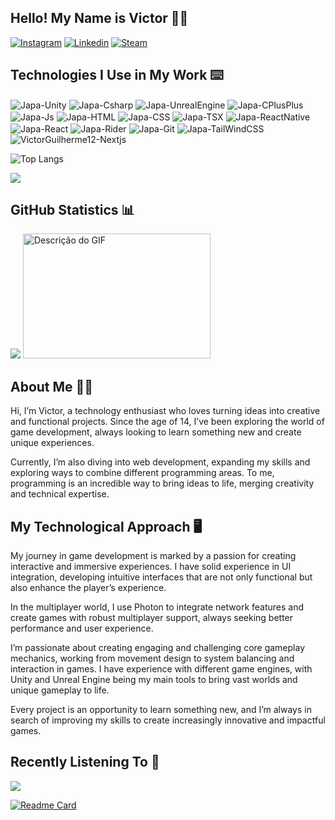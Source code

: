 ## Hello! My Name is Victor 🖐🏻

[![Instagram](https://img.shields.io/badge/Instagram-E4405F?style=for-the-badge&logo=instagram&logoColor=white)](https://www.instagram.com/vito0r___/)
[![Linkedin](https://img.shields.io/badge/LinkedIn-0077B5?style=for-the-badge&logo=linkedin&logoColor=white)](https://www.linkedin.com/in/victorguilhermesantos/)
[![Steam](https://img.shields.io/badge/Steam-000000?style=for-the-badge&logo=steam&logoColor=white)](https://steamcommunity.com/profiles/76561197992661437/)


<div style="display: inline_block"></div>


## Technologies I Use in My Work ⌨️
<div style="display: inline_block">
  <img align="center" alt="Japa-Unity"src="https://img.shields.io/badge/Unity-100000?style=for-the-badge&logo=unity&logoColor=white" />
  <img align="center" alt="Japa-Csharp" src="https://custom-icon-badges.demolab.com/badge/C%23-%23239120.svg?logo=cshrp&logoColor=white">
  <img align="center" alt="Japa-UnrealEngine" src="https://img.shields.io/badge/unrealengine-%23313131.svg?style=for-the-badge&logo=unrealengine&logoColor=white">
  <img align="center" alt="Japa-CPlusPlus" src="https://img.shields.io/badge/C%2B%2B-00599C?style=for-the-badge&logo=c%2B%2B&logoColor=white"/>  
  <img align="center" alt="Japa-Js"src="https://img.shields.io/badge/JavaScript-F7DF1E?style=for-the-badge&logo=javascript&logoColor=black">
  <img align="center" alt="Japa-HTML"src="https://img.shields.io/badge/HTML-239120?style=for-the-badge&logo=html5&logoColor=white">
  <img align="center" alt="Japa-CSS"  src="https://img.shields.io/badge/CSS-239120?&style=for-the-badge&logo=css3&logoColor=white">
  <img align="center" alt="Japa-TSX" src="https://img.shields.io/badge/TypeScript-007ACC?style=for-the-badge&logo=typescript&logoColor=white">
  <img align="center" alt="Japa-ReactNative" src="https://img.shields.io/badge/React_Native-20232A?style=for-the-badge&logo=react&logoColor=61DAFB">
  <img align="center" alt="Japa-React" src="https://img.shields.io/badge/React-20232A?style=for-the-badge&logo=react&logoColor=61DAFB">
  <img align="center" alt="Japa-Rider" src="https://img.shields.io/badge/Rider-000000?style=for-the-badge&logo=Rider&logoColor=white">
  <img align="center" alt="Japa-Git" src="https://img.shields.io/badge/GIT-E44C30?style=for-the-badge&logo=git&logoColor=white">
  <img align="center" alt="Japa-TailWindCSS" src="https://img.shields.io/badge/Tailwind_CSS-38B2AC?style=for-the-badge&logo=tailwind-css&logoColor=white">
  <img align="center" alt="VictorGuilherme12-Nextjs" src="https://img.shields.io/badge/Next-black?style=for-the-badge&logo=next.js&logoColor=white">


   
</div>



![Top Langs](https://github-readme-stats.vercel.app/api/top-langs/?username=VictorGuilherme12&langs_count=8&theme=radical&icons=true&hide_border=true&count_private=true)

<img src="http://github-profile-summary-cards.vercel.app/api/cards/profile-details?username=VictorGuilherme12&theme=radical">




<div style="display: inline_block"></div>


## GitHub Statistics 📊

<div>
<img src="http://github-profile-summary-cards.vercel.app/api/cards/stats?username=VictorGuilherme12&theme=radical">
 <img src="src/laptop.gif" alt="Descrição do GIF" width="300" height="200"/>
  
</div>




  <div style="display: inline_block"></div>

  ## About Me 👋🏻
  
 Hi, I’m Victor, a technology enthusiast who loves turning ideas into creative and functional projects. Since the age of 14, I’ve been exploring the world of game development, always looking to learn something new and create unique experiences.

Currently, I’m also diving into web development, expanding my skills and exploring ways to combine different programming areas. To me, programming is an incredible way to bring ideas to life, merging creativity and technical expertise.

<div style="display: inline_block"></div>


 ##  My Technological Approach 🖥️

My journey in game development is marked by a passion for creating interactive and immersive experiences. I have solid experience in UI integration, developing intuitive interfaces that are not only functional but also enhance the player’s experience.

In the multiplayer world, I use Photon to integrate network features and create games with robust multiplayer support, always seeking better performance and user experience.

I’m passionate about creating engaging and challenging core gameplay mechanics, working from movement design to system balancing and interaction in games. I have experience with different game engines, with Unity and Unreal Engine being my main tools to bring vast worlds and unique gameplay to life.

Every project is an opportunity to learn something new, and I’m always in search of improving my skills to create increasingly innovative and impactful games.



<div style="display: inline_block"></div>

## Recently Listening To 🎵
<div>
  <img src="https://apple-music-readme-tau.vercel.app/.vercel.app/?">
</div>

<div style="display: inline_block"></div>

[![Readme Card](https://github-readme-stats.vercel.app/api/pin/?username=VictorGuilherme12&repo=ReSize&theme=radical)](https://github.com/anuraghazra/github-readme-stats)





